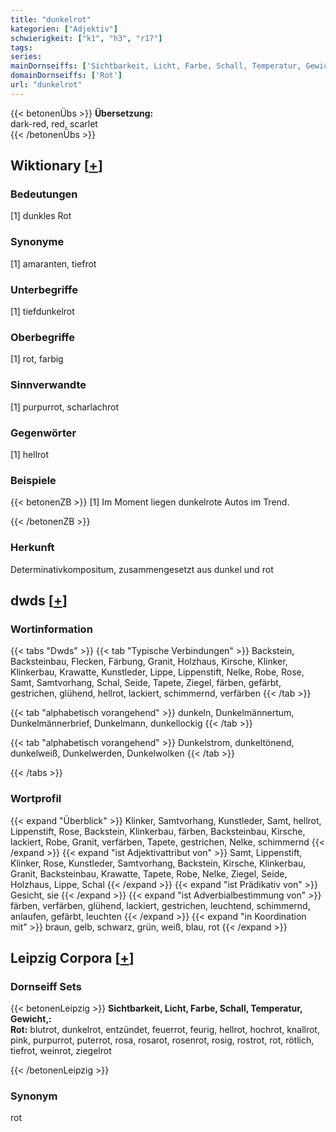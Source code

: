 ```yaml
---
title: "dunkelrot"
kategorien: ["Adjektiv"]
schwierigkeit: ["k1", "h3", "r17"]
tags:
series:
mainDornseiffs: ['Sichtbarkeit, Licht, Farbe, Schall, Temperatur, Gewicht,']
domainDornseiffs: ['Rot']
url: "dunkelrot"
---
```


{{< betonenÜbs >}}
**Übersetzung:**  
dark-red, red, scarlet  
{{< /betonenÜbs >}}

## Wiktionary [[+](https://de.wiktionary.org/wiki/dunkelrot)]

### Bedeutungen
[1] dunkles Rot  

### Synonyme
[1] amaranten, tiefrot  

### Unterbegriffe
[1] tiefdunkelrot  

### Oberbegriffe
[1] rot, farbig  

### Sinnverwandte
[1] purpurrot, scharlachrot  

### Gegenwörter
[1] hellrot  

### Beispiele
{{< betonenZB >}}
[1] Im Moment liegen dunkelrote Autos im Trend.  

{{< /betonenZB >}}
### Herkunft
Determinativkompositum, zusammengesetzt aus dunkel und rot  



## dwds [[+](https://www.dwds.de/wb/dunkelrot)]

### Wortinformation
{{< tabs "Dwds" >}}
{{< tab "Typische Verbindungen" >}}
Backstein, Backsteinbau, Flecken, Färbung, Granit, Holzhaus, Kirsche, Klinker, Klinkerbau, Krawatte, Kunstleder, Lippe, Lippenstift, Nelke, Robe, Rose, Samt, Samtvorhang, Schal, Seide, Tapete, Ziegel, färben, gefärbt, gestrichen, glühend, hellrot, lackiert, schimmernd, verfärben
{{< /tab >}}

{{< tab "alphabetisch vorangehend" >}}
dunkeln, Dunkelmännertum, Dunkelmännerbrief, Dunkelmann, dunkellockig
{{< /tab >}}

{{< tab "alphabetisch vorangehend" >}}
Dunkelstrom, dunkeltönend, dunkelweiß, Dunkelwerden, Dunkelwolken
{{< /tab >}}

{{< /tabs >}}

### Wortprofil
{{< expand "Überblick" >}} Klinker, Samtvorhang, Kunstleder, Samt, hellrot, Lippenstift, Rose, Backstein, Klinkerbau, färben, Backsteinbau, Kirsche, lackiert, Robe, Granit, verfärben, Tapete, gestrichen, Nelke, schimmernd {{< /expand >}}
{{< expand "ist Adjektivattribut von" >}} Samt, Lippenstift, Klinker, Rose, Kunstleder, Samtvorhang, Backstein, Kirsche, Klinkerbau, Granit, Backsteinbau, Krawatte, Tapete, Robe, Nelke, Ziegel, Seide, Holzhaus, Lippe, Schal {{< /expand >}}
{{< expand "ist Prädikativ von" >}} Gesicht, sie {{< /expand >}}
{{< expand "ist Adverbialbestimmung von" >}} färben, verfärben, glühend, lackiert, gestrichen, leuchtend, schimmernd, anlaufen, gefärbt, leuchten {{< /expand >}}
{{< expand "in Koordination mit" >}} braun, gelb, schwarz, grün, weiß, blau, rot {{< /expand >}}

## Leipzig Corpora [[+](https://corpora.uni-leipzig.de/en/res?word=dunkelrot&corpusId=deu_newscrawl-public_2018)]

### Dornseiff Sets
{{< betonenLeipzig >}}
**Sichtbarkeit, Licht, Farbe, Schall, Temperatur, Gewicht,:**  
**Rot:** blutrot, dunkelrot, entzündet, feuerrot, feurig, hellrot, hochrot, knallrot, pink, purpurrot, puterrot, rosa, rosarot, rosenrot, rosig, rostrot, rot, rötlich, tiefrot, weinrot, ziegelrot  

{{< /betonenLeipzig >}}

### Synonym
rot

